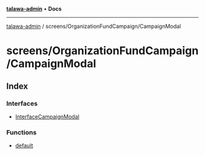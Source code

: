 [**talawa-admin**](../../../README.md) • **Docs**

***

[talawa-admin](../../../modules.md) / screens/OrganizationFundCampaign/CampaignModal

# screens/OrganizationFundCampaign/CampaignModal

## Index

### Interfaces

- [InterfaceCampaignModal](interfaces/InterfaceCampaignModal.md)

### Functions

- [default](functions/default.md)
